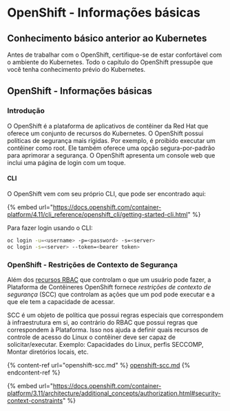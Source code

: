 # OpenShift - Informações básicas

## Conhecimento básico anterior ao Kubernetes <a href="#a94e" id="a94e"></a>

Antes de trabalhar com o OpenShift, certifique-se de estar confortável com o ambiente do Kubernetes. Todo o capítulo do OpenShift pressupõe que você tenha conhecimento prévio do Kubernetes.

## OpenShift - Informações básicas

### Introdução

O OpenShift é a plataforma de aplicativos de contêiner da Red Hat que oferece um conjunto de recursos do Kubernetes. O OpenShift possui políticas de segurança mais rígidas. Por exemplo, é proibido executar um contêiner como root. Ele também oferece uma opção segura-por-padrão para aprimorar a segurança. O OpenShift apresenta um console web que inclui uma página de login com um toque.

#### CLI

O OpenShift vem com seu próprio CLI, que pode ser encontrado aqui:

{% embed url="https://docs.openshift.com/container-platform/4.11/cli_reference/openshift_cli/getting-started-cli.html" %}

Para fazer login usando o CLI:
```bash
oc login -u=<username> -p=<password> -s=<server>
oc login -s=<server> --token=<bearer token>
```
### **OpenShift - Restrições de Contexto de Segurança** <a href="#a94e" id="a94e"></a>

Além dos [recursos RBAC](https://docs.openshift.com/container-platform/3.11/architecture/additional\_concepts/authorization.html#architecture-additional-concepts-authorization) que controlam o que um usuário pode fazer, a Plataforma de Contêineres OpenShift fornece _restrições de contexto de segurança_ (SCC) que controlam as ações que um pod pode executar e a que ele tem a capacidade de acessar.

SCC é um objeto de política que possui regras especiais que correspondem à infraestrutura em si, ao contrário do RBAC que possui regras que correspondem à Plataforma. Isso nos ajuda a definir quais recursos de controle de acesso do Linux o contêiner deve ser capaz de solicitar/executar. Exemplo: Capacidades do Linux, perfis SECCOMP, Montar diretórios locais, etc.

{% content-ref url="openshift-scc.md" %}
[openshift-scc.md](openshift-scc.md)
{% endcontent-ref %}

{% embed url="https://docs.openshift.com/container-platform/3.11/architecture/additional_concepts/authorization.html#security-context-constraints" %}
